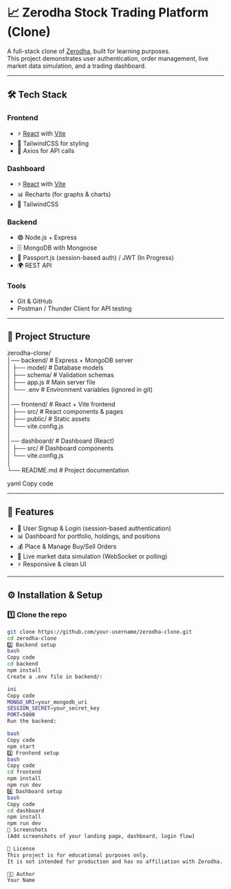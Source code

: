 # 📈 Zerodha Stock Trading Platform (Clone)

A full-stack clone of [Zerodha](https://zerodha.com), built for learning purposes.  
This project demonstrates user authentication, order management, live market data simulation, and a trading dashboard.

---

## 🛠️ Tech Stack

### Frontend
- ⚡ [React](https://react.dev/) with [Vite](https://vitejs.dev/)  
- 🎨 TailwindCSS for styling  
- 🔄 Axios for API calls  

### Dashboard
- ⚡ [React](https://react.dev/) with [Vite](https://vitejs.dev/)  
- 📊 Recharts (for graphs & charts)  
- 🎨 TailwindCSS  

### Backend
- 🟢 Node.js + Express  
- 🗄️ MongoDB with Mongoose  
- 🔐 Passport.js (session-based auth) / JWT (In Progress)  
- 🌍 REST API  

### Tools
- Git & GitHub  
- Postman / Thunder Client for API testing  

---

## 📂 Project Structure

zerodha-clone/ <br>
│── backend/ # Express + MongoDB server<br>
│ ├── model/ # Database models<br>
│ ├── schema/ # Validation schemas<br>
│ ├── app.js # Main server file<br>
│ └── .env # Environment variables (ignored in git)<br>
│<br>
│── frontend/ # React + Vite frontend<br>
│ ├── src/ # React components & pages<br>
│ ├── public/ # Static assets<br>
│ └── vite.config.js<br>
│<br>
│── dashboard/ # Dashboard (React)<br>
│ ├── src/ # Dashboard components<br>
│ └── vite.config.js<br>
│<br>
└── README.md # Project documentation<br>

yaml
Copy code

---

## 🚀 Features

- 🔑 User Signup & Login (session-based authentication)  
- 📊 Dashboard for portfolio, holdings, and positions  
- 💰 Place & Manage Buy/Sell Orders  
- 📡 Live market data simulation (WebSocket or polling)  
- ⚡ Responsive & clean UI  

---

## ⚙️ Installation & Setup

### 1️⃣ Clone the repo
```bash
git clone https://github.com/your-username/zerodha-clone.git
cd zerodha-clone
2️⃣ Backend setup
bash
Copy code
cd backend
npm install
Create a .env file in backend/:

ini
Copy code
MONGO_URI=your_mongodb_uri
SESSION_SECRET=your_secret_key
PORT=5000
Run the backend:

bash
Copy code
npm start
3️⃣ Frontend setup
bash
Copy code
cd frontend
npm install
npm run dev
4️⃣ Dashboard setup
bash
Copy code
cd dashboard
npm install
npm run dev
📸 Screenshots
(Add screenshots of your landing page, dashboard, login flow)

📝 License
This project is for educational purposes only.
It is not intended for production and has no affiliation with Zerodha.

👨‍💻 Author
Your Name

